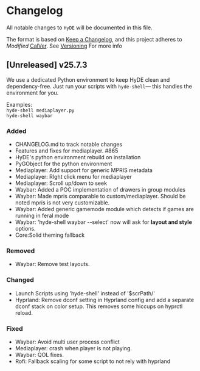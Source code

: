 # Changelog

All notable changes to `HyDE` will be documented in this file.

The format is based on [Keep a Changelog](https://keepachangelog.com/en/1.1.0/), and this project adheres to _Modified_ [CalVer](https://calver.org/). See [Versioning](https://github.com/HyDE-Project/HyDE/blob/master/RELEASE_POLICY.md#versioning-yymq) For more info

## [Unreleased] v25.7.3

We use a dedicated Python environment to keep HyDE clean and dependency-free. Just run your scripts with `hyde-shell`— this handles the environment for you.

Examples:  
 `hyde-shell mediaplayer.py`  
 `hyde-shell waybar`

### Added

- CHANGELOG.md to track notable changes
- Features and fixes for mediaplayer. #865
- HyDE's python environment rebuild on installation
- PyGObject for the python environment
- Mediaplayer: Add support for generic MPRIS metadata
- Mediaplayer: RIght click menu for mediaplayer
- Mediaplayer: Scroll up/down to seek
- Waybar: Added a POC implementation of drawers in group modules
- Waybar: Made mpris comparable to custom/mediaplayer. Should be noted mpris is not very customizable.
- Waybar: Added generic gamemode module which detects if games are running in feral mode
- Waybar: 'hyde-shell waybar --select' now will ask for **layout and style** options.
- Core:Solid theming fallback

### Removed

- Waybar: Remove test layouts.

### Changed

- Launch Scripts using 'hyde-shell' instead of '$scrPath/'
- Hyprland: Remove dconf setting in Hyprland config and add a separate dconf stack on color setup. This removes some hiccups on hyprctl reload.

### Fixed

- Waybar: Avoid multi user process conflict
- Mediaplayer: crash when player is not playing.
- Waybar: QOL fixes.
- Rofi: Fallback scaling for some script to not rely with hyprland
